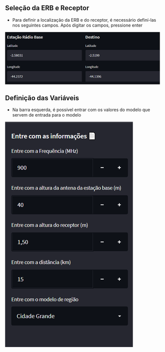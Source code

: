 ## Seleção da ERB e Receptor
- Para definir a localização da ERB e do receptor, é necessário definí-las nos seguintes campos. Após digitar os campos, pressione enter

![coordenadas](/assets/origin_destiny.png)

## Definição das Variáveis
- Na barra esquerda, é possível entrar com os valores do modelo que servem de entrada para o modelo

![sidebar](/assets/side_bar.png)